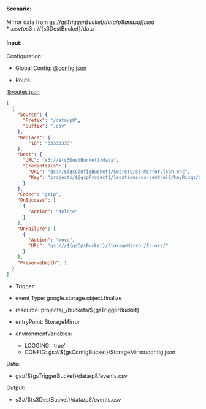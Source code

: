 #### Scenario:

Mirror data from gs://${gsTriggerBucket}/data/p8 and suffixed *.csv to s3://${s3DestBucket}/data

#### Input:

Configuration:

* Global Config: [@config,json](../../../config/gs.json)

* Route:

[@routes,json](rule.json)
```json
[
  {
    "Source": {
      "Prefix": "/data/p8",
      "Suffix": ".csv"
    },
    "Replace": {
        "10": "33333333"
    },
    "Dest": {
      "URL": "s3://${s3DestBucket}/data",
      "Credentials": {
        "URL": "gs://${gsConfigBucket}/Secrets/s3-mirror.json.enc",
        "Key": "projects/${gcpProject}/locations/us-central1/keyRings/${gsPrefix}_ring/cryptoKeys/${gsPrefix}_key"
      }
    },
    "Codec": "gzip",
    "OnSuccess": [
      {
        "Action": "delete"
      }
    ],
    "OnFailure": [
      {
        "Action": "move",
        "URL": "gs:///${gsOpsBucket}/StorageMirror/Errors/"
      }
    ],
    "PreserveDepth": 1
  }
]
```
 


* Trigger:

* event Type: google.storage.object.finalize
* resource: projects/_/buckets/${gsTriggerBucket}
* entryPoint: StorageMirror
* environmentVariables:
  - LOGGING: 'true'
  - CONFIG: gs://${gsConfigBucket}/StorageMirror/config.json
 


Data:
- gs://${gsTriggerBucket}/data/p8/events.csv


Output:
- s3://${s3DestBucket}/data/p8/events.csv